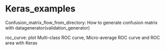 # Keras_examples

Confusion_matrix_flow_from_directory: How to generate confusion matrix with datagenerator(validation_generator)

roc_curve: plot Multi-class ROC curve, Micro-average ROC curve and ROC area with Keras
